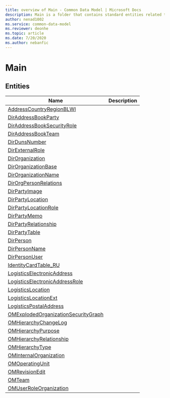 ```yaml
---
title: overview of Main - Common Data Model | Microsoft Docs
description: Main is a folder that contains standard entities related to the Common Data Model.
author: nenad1002
ms.service: common-data-model
ms.reviewer: deonhe
ms.topic: article
ms.date: 7/20/2020
ms.author: nebanfic
---
```


# Main


## Entities

|Name|Description|
|---|---|
|[AddressCountryRegionBLWI](AddressCountryRegionBLWI.md)||
|[DirAddressBookParty](DirAddressBookParty.md)||
|[DirAddressBookSecurityRole](DirAddressBookSecurityRole.md)||
|[DirAddressBookTeam](DirAddressBookTeam.md)||
|[DirDunsNumber](DirDunsNumber.md)||
|[DirExternalRole](DirExternalRole.md)||
|[DirOrganization](DirOrganization.md)||
|[DirOrganizationBase](DirOrganizationBase.md)||
|[DirOrganizationName](DirOrganizationName.md)||
|[DirOrgPersonRelations](DirOrgPersonRelations.md)||
|[DirPartyImage](DirPartyImage.md)||
|[DirPartyLocation](DirPartyLocation.md)||
|[DirPartyLocationRole](DirPartyLocationRole.md)||
|[DirPartyMemo](DirPartyMemo.md)||
|[DirPartyRelationship](DirPartyRelationship.md)||
|[DirPartyTable](DirPartyTable.md)||
|[DirPerson](DirPerson.md)||
|[DirPersonName](DirPersonName.md)||
|[DirPersonUser](DirPersonUser.md)||
|[IdentityCardTable_RU](IdentityCardTable_RU.md)||
|[LogisticsElectronicAddress](LogisticsElectronicAddress.md)||
|[LogisticsElectronicAddressRole](LogisticsElectronicAddressRole.md)||
|[LogisticsLocation](LogisticsLocation.md)||
|[LogisticsLocationExt](LogisticsLocationExt.md)||
|[LogisticsPostalAddress](LogisticsPostalAddress.md)||
|[OMExplodedOrganizationSecurityGraph](OMExplodedOrganizationSecurityGraph.md)||
|[OMHierarchyChangeLog](OMHierarchyChangeLog.md)||
|[OMHierarchyPurpose](OMHierarchyPurpose.md)||
|[OMHierarchyRelationship](OMHierarchyRelationship.md)||
|[OMHierarchyType](OMHierarchyType.md)||
|[OMInternalOrganization](OMInternalOrganization.md)||
|[OMOperatingUnit](OMOperatingUnit.md)||
|[OMRevisionEdit](OMRevisionEdit.md)||
|[OMTeam](OMTeam.md)||
|[OMUserRoleOrganization](OMUserRoleOrganization.md)||

